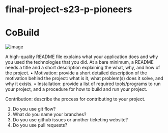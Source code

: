 # final-project-s23-p-pioneers


# CoBuild

![image](https://github.com/CSCC012023/final-project-s23-p-pioneers/assets/104747956/7529ed71-458a-47c1-950e-d321ed298066)


A high-quality README file explains what your application does and why you used
the technologies that you did. At a bare minimum, a README needs a title and a
short description explaining the what, why, and how of the project.
• Motivation: provide a short detailed description of the motivation behind the project:
what is it, what problem(s) does it solve, and why it exists.
• Installation: provide a list of required tools/programs to run your project, and a
procedure for how to build and run your project.


Contribution: describe the process for contributing to your project.
1. Do you use git flow?
2. What do you name your branches?
3. Do you use github issues or another ticketing website?
4. Do you use pull requests?


